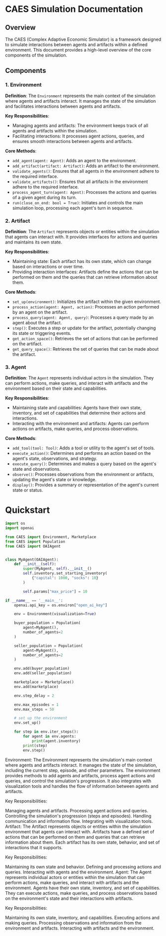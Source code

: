 # CAES Simulation Documentation

## Overview

The CAES (Complex Adaptive Economic Simulator) is a framework designed to simulate interactions between agents and artifacts within a defined environment. This document provides a high-level overview of the core components of the simulation.

## Components

### 1. Environment

**Definition**: 
The `Environment` represents the main context of the simulation where agents and artifacts interact. It manages the state of the simulation and facilitates interactions between agents and artifacts.

**Key Responsibilities**:
- Managing agents and artifacts: The environment keeps track of all agents and artifacts within the simulation.
- Facilitating interactions: It processes agent actions, queries, and ensures smooth interactions between agents and artifacts.

**Core Methods**:
- `add_agent(agent: Agent)`: Adds an agent to the environment.
- `add_artifact(artifact: Artifact)`: Adds an artifact to the environment.
- `validate_agents()`: Ensures that all agents in the environment adhere to the required interface.
- `validate_artifacts()`: Ensures that all artifacts in the environment adhere to the required interface.
- `process_agent_turn(agent: Agent)`: Processes the actions and queries of a given agent during its turn.
- `run(close_on_end: bool = True)`: Initiates and controls the main simulation loop, processing each agent's turn in sequence.

### 2. Artifact

**Definition**: 
The `Artifact` represents objects or entities within the simulation that agents can interact with. It provides interfaces for actions and queries and maintains its own state.

**Key Responsibilities**:
- Maintaining state: Each artifact has its own state, which can change based on interactions or over time.
- Providing interaction interfaces: Artifacts define the actions that can be performed on them and the queries that can retrieve information about them.

**Core Methods**:
- `set_up(environment)`: Initializes the artifact within the given environment.
- `process_action(agent: Agent, action)`: Processes an action performed by an agent on the artifact.
- `process_query(agent: Agent, query)`: Processes a query made by an agent about the artifact.
- `step()`: Executes a step or update for the artifact, potentially changing its state or triggering events.
- `get_action_space()`: Retrieves the set of actions that can be performed on the artifact.
- `get_query_space()`: Retrieves the set of queries that can be made about the artifact.

### 3. Agent

**Definition**: 
The `Agent` represents individual actors in the simulation. They can perform actions, make queries, and interact with artifacts and the environment based on their state and capabilities.

**Key Responsibilities**:
- Maintaining state and capabilities: Agents have their own state, inventory, and set of capabilities that determine their actions and interactions.
- Interacting with the environment and artifacts: Agents can perform actions on artifacts, make queries, and process observations.

**Core Methods**:
- `add_tool(tool: Tool)`: Adds a tool or utility to the agent's set of tools.
- `execute_action()`: Determines and performs an action based on the agent's state, observations, and strategy.
- `execute_query()`: Determines and makes a query based on the agent's state and observations.
- `observe()`: Processes observations from the environment or artifacts, updating the agent's state or knowledge.
- `display()`: Provides a summary or representation of the agent's current state or status.
# Quickstart

```Python
import os
import openai

from CAES import Environment, Marketplace
from CAES import Population
from CAES import OAIAgent


class MyAgent(OAIAgent):
    def __init__(self):
        super(MyAgent, self).__init__()
        self.inventory.set_starting_inventory(
            {"capital": 1000, "socks": 10}
        )

        self.params["max_price"] = 10

if __name__ == '__main__':
    openai.api_key = os.environ["open_ai_key"]

    env = Environment(visualization=True)

    buyer_population = Population(
        agent=MyAgent(),
        number_of_agents=2
    )

    seller_population = Population(
        agent=MyAgent(),
        number_of_agents=2
    )

    env.add(buyer_population)
    env.add(seller_population)

    marketplace = Marketplace()
    env.add(marketplace)

    env.step_delay = 2

    env.max_episodes = 1
    env.max_steps = 50

    # set up the environment
    env.set_up()

    for step in env.iter_steps():
        for agent in env.agents:
            print(agent.inventory)
        print(step)
        env.step()
```


Environment:
The Environment represents the simulation's main context where agents and artifacts interact. It manages the state of the simulation, including the current step, episode, and other parameters. The environment provides methods to add agents and artifacts, process agent actions and queries, and control the simulation's progression. It also integrates with visualization tools and handles the flow of information between agents and artifacts.

Key Responsibilities:

Managing agents and artifacts.
Processing agent actions and queries.
Controlling the simulation's progression (steps and episodes).
Handling communication and information flow.
Integrating with visualization tools.
Artifact:
The Artifact represents objects or entities within the simulation environment that agents can interact with. Artifacts have a defined set of actions that can be performed on them and queries that can retrieve information about them. Each artifact has its own state, behavior, and set of interactions that it supports.

Key Responsibilities:

Maintaining its own state and behavior.
Defining and processing actions and queries.
Interacting with agents and the environment.
Agent:
The Agent represents individual actors or entities within the simulation that can perform actions, make queries, and interact with artifacts and the environment. Agents have their own state, inventory, and set of capabilities. They can execute actions, make queries, and process observations based on the environment's state and their interactions with artifacts.

Key Responsibilities:

Maintaining its own state, inventory, and capabilities.
Executing actions and making queries.
Processing observations and information from the environment and artifacts.
Interacting with artifacts and the environment.